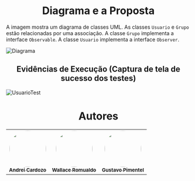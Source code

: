 <h1 align="center">Diagrama e a Proposta</h1>

A imagem mostra um diagrama de classes UML. As classes `Usuario` e `Grupo` estão relacionadas por uma associação. A classe `Grupo` implementa a interface `Observable`. A classe `Usuario` implementa a interface `Observer`.

![](./docs/Diagram.jpg?raw=true "Diagrama")


<h2 align="center">Evidências de Execução (Captura de tela de sucesso dos testes)</h2>

![UsuarioTest](https://github.com/WallaceRomualdoJF/Aula_Padrao_Projeto/assets/67652151/3bbbe59b-980d-446e-b981-0c1b61bd8f5f)


<h1 align="center">Autores</h1>

<table align="center">
  <tr>
    <td align="center">
      <a href="https://github.com/AndreiCardozo">
        <img style="border-radius: 50%;" src="https://avatars.githubusercontent.com/u/67652151?v=4" width="100px;" alt=""/><br/><sub><b>Andrei Cardozo</b></sub>
      </a> <br/>
      <a href="https://github.com/AndreiCardozo" title="Andrei Cardozo"></a>
    </td>
      <td align="center">
      <a href="https://github.com/WallaceRomualdoJF">
        <img style="border-radius: 50%;" src="https://avatars.githubusercontent.com/u/67033167?v=4" width="100px;" alt=""/><br/><sub><b>Wallace Romualdo</b></sub>
      </a> <br/>
      <a href="https://github.com/WallaceRomualdoJF" title="Wallace Romualdo"></a>
    </td>
      <td align="center">
      <a href="https://github.com/Gpimentel7">
        <img style="border-radius: 50%;" src="https://avatars.githubusercontent.com/u/50156614?v=4" width="100px;" alt=""/><br/><sub><b>Gustavo Pimentel</b></sub>
      </a> <br/>
      <a href="https://github.com/Gpimentel7" title="Gustavo Pimentel"></a>
    </td>
</table>
